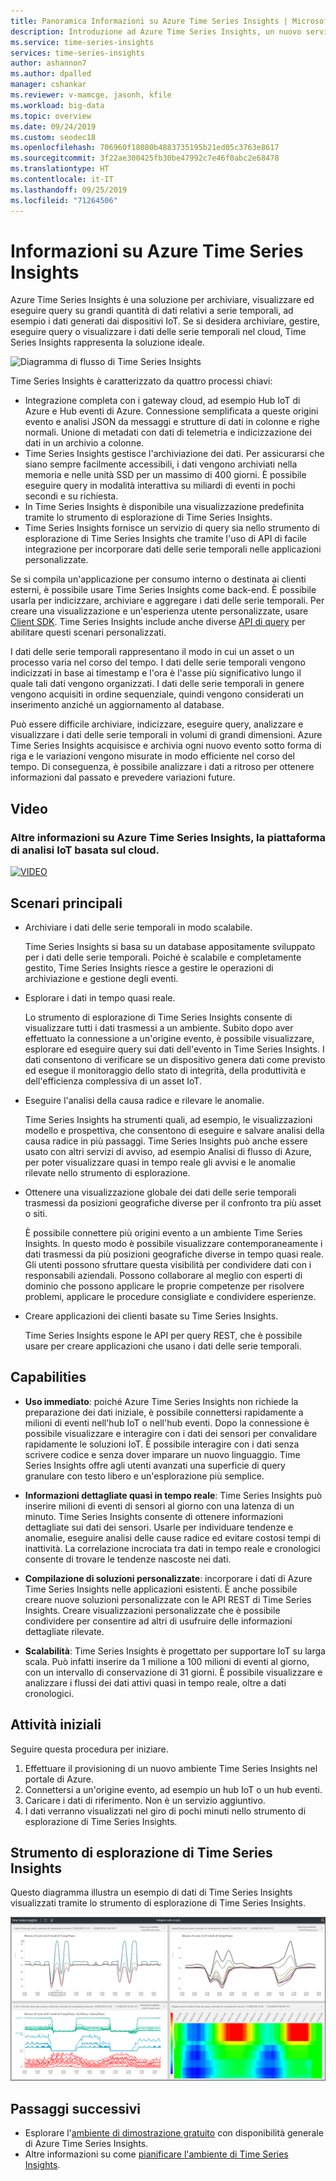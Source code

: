 ```yaml
---
title: Panoramica Informazioni su Azure Time Series Insights | Microsoft Docs
description: Introduzione ad Azure Time Series Insights, un nuovo servizio per le soluzioni IoT e di analisi dei dati delle serie temporali
ms.service: time-series-insights
services: time-series-insights
author: ashannon7
ms.author: dpalled
manager: cshankar
ms.reviewer: v-mamcge, jasonh, kfile
ms.workload: big-data
ms.topic: overview
ms.date: 09/24/2019
ms.custom: seodec18
ms.openlocfilehash: 706960f18080b4883735195b21ed05c3763e8617
ms.sourcegitcommit: 3f22ae300425fb30be47992c7e46f0abc2e68478
ms.translationtype: HT
ms.contentlocale: it-IT
ms.lasthandoff: 09/25/2019
ms.locfileid: "71264506"
---
```

# <a name="what-is-azure-time-series-insights"></a>Informazioni su Azure Time Series Insights

Azure Time Series Insights è una soluzione per archiviare, visualizzare ed eseguire query su grandi quantità di dati relativi a serie temporali, ad esempio i dati generati dai dispositivi IoT. Se si desidera archiviare, gestire, eseguire query o visualizzare i dati delle serie temporali nel cloud, Time Series Insights rappresenta la soluzione ideale. 

![Diagramma di flusso di Time Series Insights](media/overview/time-series-insights-flowchart.png)

Time Series Insights è caratterizzato da quattro processi chiavi:

- Integrazione completa con i gateway cloud, ad esempio Hub IoT di Azure e Hub eventi di Azure. Connessione semplificata a queste origini evento e analisi JSON da messaggi e strutture di dati in colonne e righe normali. Unione di metadati con dati di telemetria e indicizzazione dei dati in un archivio a colonne.
- Time Series Insights gestisce l'archiviazione dei dati. Per assicurarsi che siano sempre facilmente accessibili, i dati vengono archiviati nella memoria e nelle unità SSD per un massimo di 400 giorni. È possibile eseguire query in modalità interattiva su miliardi di eventi in pochi secondi e su richiesta.
- In Time Series Insights è disponibile una visualizzazione predefinita tramite lo strumento di esplorazione di Time Series Insights. 
- Time Series Insights fornisce un servizio di query sia nello strumento di esplorazione di Time Series Insights che tramite l'uso di API di facile integrazione per incorporare dati delle serie temporali nelle applicazioni personalizzate.

Se si compila un'applicazione per consumo interno o destinata ai clienti esterni, è possibile usare Time Series Insights come back-end. È possibile usarla per indicizzare, archiviare e aggregare i dati delle serie temporali. Per creare una visualizzazione e un'esperienza utente personalizzate, usare [Client SDK](tutorial-explore-js-client-lib.md). Time Series Insights include anche diverse [API di query](how-to-shape-query-json.md) per abilitare questi scenari personalizzati.

I dati delle serie temporali rappresentano il modo in cui un asset o un processo varia nel corso del tempo. I dati delle serie temporali vengono indicizzati in base ai timestamp e l'ora è l'asse più significativo lungo il quale tali dati vengono organizzati. I dati delle serie temporali in genere vengono acquisiti in ordine sequenziale, quindi vengono considerati un inserimento anziché un aggiornamento al database.

Può essere difficile archiviare, indicizzare, eseguire query, analizzare e visualizzare i dati delle serie temporali in volumi di grandi dimensioni.
Azure Time Series Insights acquisisce e archivia ogni nuovo evento sotto forma di riga e le variazioni vengono misurate in modo efficiente nel corso del tempo. Di conseguenza, è possibile analizzare i dati a ritroso per ottenere informazioni dal passato e prevedere variazioni future.

## <a name="video"></a>Video

### <a name="learn-more-about-azure-time-series-insights-the-cloud-based-iot-analytics-platformbr"></a>Altre informazioni su Azure Time Series Insights, la piattaforma di analisi IoT basata sul cloud.</br>

[![VIDEO](https://img.youtube.com/vi/GaARrFfjoss/0.jpg)](https://www.youtube.com/watch?v=GaARrFfjoss)

## <a name="primary-scenarios"></a>Scenari principali

- Archiviare i dati delle serie temporali in modo scalabile. 

   Time Series Insights si basa su un database appositamente sviluppato per i dati delle serie temporali. Poiché è scalabile e completamente gestito, Time Series Insights riesce a gestire le operazioni di archiviazione e gestione degli eventi.

- Esplorare i dati in tempo quasi reale. 

   Lo strumento di esplorazione di Time Series Insights consente di visualizzare tutti i dati trasmessi a un ambiente. Subito dopo aver effettuato la connessione a un'origine evento, è possibile visualizzare, esplorare ed eseguire query sui dati dell'evento in Time Series Insights. I dati consentono di verificare se un dispositivo genera dati come previsto ed esegue il monitoraggio dello stato di integrità, della produttività e dell'efficienza complessiva di un asset IoT. 

- Eseguire l'analisi della causa radice e rilevare le anomalie.

   Time Series Insights ha strumenti quali, ad esempio, le visualizzazioni modello e prospettiva, che consentono di eseguire e salvare analisi della causa radice in più passaggi. Time Series Insights può anche essere usato con altri servizi di avviso, ad esempio Analisi di flusso di Azure, per poter visualizzare quasi in tempo reale gli avvisi e le anomalie rilevate nello strumento di esplorazione. 

- Ottenere una visualizzazione globale dei dati delle serie temporali trasmessi da posizioni geografiche diverse per il confronto tra più asset o siti.

   È possibile connettere più origini evento a un ambiente Time Series Insights. In questo modo è possibile visualizzare contemporaneamente i dati trasmessi da più posizioni geografiche diverse in tempo quasi reale. Gli utenti possono sfruttare questa visibilità per condividere dati con i responsabili aziendali. Possono collaborare al meglio con esperti di dominio che possono applicare le proprie competenze per risolvere problemi, applicare le procedure consigliate e condividere esperienze.

- Creare applicazioni dei clienti basate su Time Series Insights. 

   Time Series Insights espone le API per query REST, che è possibile usare per creare applicazioni che usano i dati delle serie temporali.

## <a name="capabilities"></a>Capabilities

- **Uso immediato**: poiché Azure Time Series Insights non richiede la preparazione dei dati iniziale, è possibile connettersi rapidamente a milioni di eventi nell'hub IoT o nell'hub eventi. Dopo la connessione è possibile visualizzare e interagire con i dati dei sensori per convalidare rapidamente le soluzioni IoT. È possibile interagire con i dati senza scrivere codice e senza dover imparare un nuovo linguaggio. Time Series Insights offre agli utenti avanzati una superficie di query granulare con testo libero e un'esplorazione più semplice.

- **Informazioni dettagliate quasi in tempo reale**: Time Series Insights può inserire milioni di eventi di sensori al giorno con una latenza di un minuto. Time Series Insights consente di ottenere informazioni dettagliate sui dati dei sensori. Usarle per individuare tendenze e anomalie, eseguire analisi delle cause radice ed evitare costosi tempi di inattività. La correlazione incrociata tra dati in tempo reale e cronologici consente di trovare le tendenze nascoste nei dati.

- **Compilazione di soluzioni personalizzate**: incorporare i dati di Azure Time Series Insights nelle applicazioni esistenti. È anche possibile creare nuove soluzioni personalizzate con le API REST di Time Series Insights. Creare visualizzazioni personalizzate che è possibile condividere per consentire ad altri di usufruire delle informazioni dettagliate rilevate.

- **Scalabilità**: Time Series Insights è progettato per supportare IoT su larga scala. Può infatti inserire da 1 milione a 100 milioni di eventi al giorno, con un intervallo di conservazione di 31 giorni. È possibile visualizzare e analizzare i flussi dei dati attivi quasi in tempo reale, oltre a dati cronologici.

## <a name="get-started"></a>Attività iniziali

Seguire questa procedura per iniziare.

1. Effettuare il provisioning di un nuovo ambiente Time Series Insights nel portale di Azure.
1. Connettersi a un'origine evento, ad esempio un hub IoT o un hub eventi. 
1. Caricare i dati di riferimento. Non è un servizio aggiuntivo.
1. I dati verranno visualizzati nel giro di pochi minuti nello strumento di esplorazione di Time Series Insights.

## <a name="time-series-insights-explorer"></a>Strumento di esplorazione di Time Series Insights

Questo diagramma illustra un esempio di dati di Time Series Insights visualizzati tramite lo strumento di esplorazione di Time Series Insights.

![Strumento di esplorazione di Time Series Insights](media/time-series-insights-explorer/explorer4.png)

## <a name="next-steps"></a>Passaggi successivi

- Esplorare l'[ambiente di dimostrazione gratuito](./time-series-quickstart.md) con disponibilità generale di Azure Time Series Insights.
- Altre informazioni su come [pianificare l'ambiente di Time Series Insights](time-series-insights-environment-planning.md).

